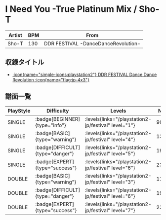 # I Need You -True Platinum Mix / Sho-T

|Artist|BPM|From|
|------|---|----|
|Sho-T|130|DDR FESTIVAL -DanceDanceRevolution-|

## 収録タイトル

- [:icon{name="simple-icons:playstation2"} DDR FESTIVAL Dance Dance Revolution :icon{name="flag:jp-4x3"}](/playstation2-jp/festival)

## 譜面一覧

|PlayStyle|Difficulty|Levels|Notes|Movie|
|---------|----------|------|-----|-----|
|SINGLE| :badge[BEGINNER]{type="info"}| :levels{links="/playstation2-jp/festival" level="1"}|90/4||
|SINGLE| :badge[BASIC]{type="warning"}| :levels{links="/playstation2-jp/festival" level="4"}|138/14||
|SINGLE| :badge[DIFFICULT]{type="danger"}| :levels{links="/playstation2-jp/festival" level="5"}|196/9||
|SINGLE| :badge[EXPERT]{type="success"}| :levels{links="/playstation2-jp/festival" level="6"}|230/12||
|DOUBLE| :badge[BASIC]{type="warning"}| :levels{links="/playstation2-jp/festival" level="3"}|113/12||
|DOUBLE| :badge[DIFFICULT]{type="danger"}| :levels{links="/playstation2-jp/festival" level="6"}|190/24||
|DOUBLE| :badge[EXPERT]{type="success"}| :levels{links="/playstation2-jp/festival" level="7"}|236/27||
